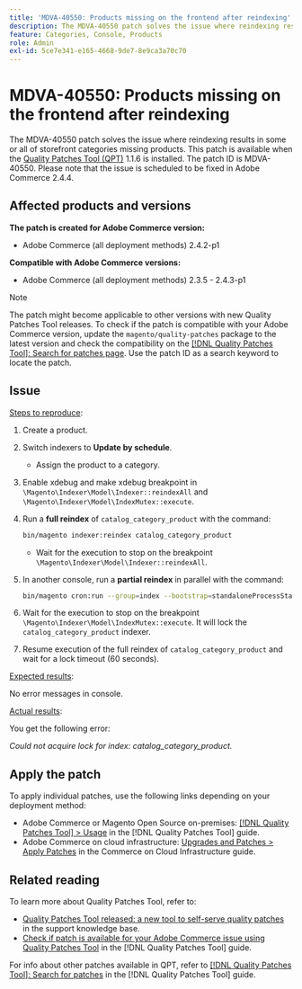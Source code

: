 ```yaml
---
title: 'MDVA-40550: Products missing on the frontend after reindexing'
description: The MDVA-40550 patch solves the issue where reindexing results in some or all of storefront categories missing products. This patch is available when the [Quality Patches Tool (QPT)](https://experienceleague.adobe.com/en/docs/commerce-operations/tools/quality-patches-tool/quality-patches-tool-to-self-serve-quality-patches) 1.1.6 is installed. The patch ID is MDVA-40550. Please note that the issue is scheduled to be fixed in Adobe Commerce 2.4.4.
feature: Categories, Console, Products
role: Admin
exl-id: 5ce7e341-e165-4668-9de7-8e9ca3a70c70
---
```

# MDVA-40550: Products missing on the frontend after reindexing

The MDVA-40550 patch solves the issue where reindexing results in some or all of storefront categories missing products. This patch is available when the [Quality Patches Tool (QPT)](https://experienceleague.adobe.com/en/docs/commerce-operations/tools/quality-patches-tool/quality-patches-tool-to-self-serve-quality-patches) 1.1.6 is installed. The patch ID is MDVA-40550. Please note that the issue is scheduled to be fixed in Adobe Commerce 2.4.4.

## Affected products and versions

**The patch is created for Adobe Commerce version:**

* Adobe Commerce (all deployment methods) 2.4.2-p1

**Compatible with Adobe Commerce versions:**

* Adobe Commerce (all deployment methods) 2.3.5 - 2.4.3-p1

>[!NOTE]
>
>The patch might become applicable to other versions with new Quality Patches Tool releases. To check if the patch is compatible with your Adobe Commerce version, update the `magento/quality-patches` package to the latest version and check the compatibility on the [[!DNL Quality Patches Tool]: Search for patches page](https://experienceleague.adobe.com/en/docs/commerce-operations/tools/quality-patches-tool/quality-patches-tool-to-self-serve-quality-patches). Use the patch ID as a search keyword to locate the patch.

## Issue

<u>Steps to reproduce</u>:

1. Create a product.
1. Switch indexers to **Update by schedule**.
    * Assign the product to a category.
1. Enable xdebug and make xdebug breakpoint in `\Magento\Indexer\Model\Indexer::reindexAll` and `\Magento\Indexer\Model\IndexMutex::execute`.
1. Run a **full reindex** of `catalog_category_product` with the command:

    ```bash
    bin/magento indexer:reindex catalog_category_product
    ```

    * Wait for the execution to stop on the breakpoint `\Magento\Indexer\Model\Indexer::reindexAll`.

1. In another console, run a **partial reindex** in parallel with the command:

    ```bash
    bin/magento cron:run --group=index --bootstrap=standaloneProcessStarted=1
    ```

1. Wait for the execution to stop on the breakpoint `\Magento\Indexer\Model\IndexMutex::execute`. It will lock the `catalog_category_product` indexer.
1. Resume execution of the full reindex of `catalog_category_product` and wait for a lock timeout (60 seconds).

<u>Expected results</u>:

No error messages in console.

<u>Actual results</u>:

You get the following error:

*Could not acquire lock for index: catalog_category_product.*

## Apply the patch

To apply individual patches, use the following links depending on your deployment method:

* Adobe Commerce or Magento Open Source on-premises: [[!DNL Quality Patches Tool] > Usage](/help/tools/quality-patches-tool/usage.md) in the [!DNL Quality Patches Tool] guide.
* Adobe Commerce on cloud infrastructure: [Upgrades and Patches > Apply Patches](https://experienceleague.adobe.com/docs/commerce-cloud-service/user-guide/develop/upgrade/apply-patches.html) in the Commerce on Cloud Infrastructure guide.

## Related reading

To learn more about Quality Patches Tool, refer to:

* [Quality Patches Tool released: a new tool to self-serve quality patches](https://experienceleague.adobe.com/en/docs/commerce-operations/tools/quality-patches-tool/quality-patches-tool-to-self-serve-quality-patches) in the support knowledge base.
* [Check if patch is available for your Adobe Commerce issue using Quality Patches Tool](/help/tools/quality-patches-tool/patches-available-in-qpt/check-patch-for-magento-issue-with-magento-quality-patches.md) in the [!DNL Quality Patches Tool] guide.

For info about other patches available in QPT, refer to [[!DNL Quality Patches Tool]: Search for patches](https://experienceleague.adobe.com/tools/commerce-quality-patches/index.html) in the [!DNL Quality Patches Tool] guide.
